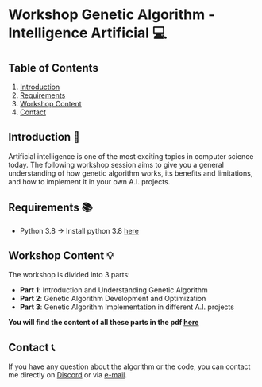 # Workshop Genetic Algorithm - Intelligence Artificial :computer:

## Table of Contents

1. [Introduction](#introduction-dart)
2. [Requirements](#requirements-books)
3. [Workshop Content](#workshop-content-bulb)
4. [Contact](#contact-telephone_receiver)

## Introduction :dart:

Artificial intelligence is one of the most exciting topics in computer science today. The following workshop session aims to give you a general understanding of how genetic algorithm works, its benefits and limitations, and how to implement it in your own A.I. projects.

## Requirements :books:

- Python 3.8 -> Install python 3.8 [here](https://www.w3computing.com/python/installing-python-windows-macos-linux/)

## Workshop Content :bulb:

The workshop is divided into 3 parts:

- **Part 1**: Introduction and Understanding Genetic Algorithm
- **Part 2**: Genetic Algorithm Development and Optimization
- **Part 3**: Genetic Algorithm Implementation in different A.I. projects

**You will find the content of all these parts in the pdf [here](https://github.com/Mitix-EPI/WorkShop-Genetic-Algorithm/blob/master/Workshop-Genetic-Algorithm.pdf)**

## Contact :telephone_receiver:

If you have any question about the algorithm or the code, you can contact me directly on [Discord](https://discord.com/users/501067187793166365) or via [e-mail](alexandre.juan@epitech.eu).